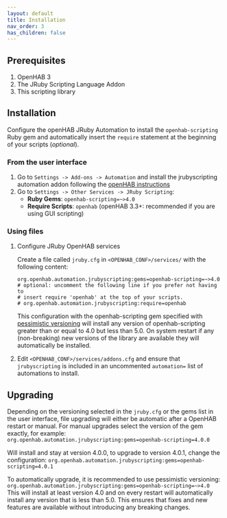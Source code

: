 ```yaml
---
layout: default
title: Installation
nav_order: 3
has_children: false
---
```


## Prerequisites

1. OpenHAB 3
2. The JRuby Scripting Language Addon
3. This scripting library

## Installation

Configure the openHAB JRuby Automation to install the `openhab-scripting` Ruby gem and automatically 
insert the `require` statement at the beginning of your scripts (_optional_).

### From the user interface

1. Go to `Settings -> Add-ons -> Automation` and install the jrubyscripting automation addon following the [openHAB instructions](https://www.openhab.org/docs/configuration/addons.html) 
2. Go to `Settings -> Other Services -> JRuby Scripting`:
   * **Ruby Gems**: `openhab-scripting=~>4.0`
   * **Require Scripts**: `openhab` (openHAB 3.3+: recommended if you are using GUI scripting)

### Using files

1. Configure JRuby OpenHAB services
   
   Create a file called `jruby.cfg` in `<OPENHAB_CONF>/services/` with the following content:
   ```
   org.openhab.automation.jrubyscripting:gems=openhab-scripting=~>4.0
   # optional: uncomment the following line if you prefer not having to 
   # insert require 'openhab' at the top of your scripts.
   # org.openhab.automation.jrubyscripting:require=openhab
   ```

   This configuration with the openhab-scripting gem specified with [pessimistic versioning](https://thoughtbot.com/blog/rubys-pessimistic-operator) will install any version of openhab-scripting greater than or equal to 4.0 but less than 5.0. On system restart if any (non-breaking) new versions of the library are available they will automatically be installed.
2. Edit `<OPENHAB_CONF>/services/addons.cfg` and ensure that `jrubyscripting` is included in an uncommented `automation=` list of automations to install.  

## Upgrading

Depending on the versioning selected in the `jruby.cfg` or the gems list in the user interface, file upgrading will either be automatic after a OpenHAB restart or manual.  For manual upgrades select the version of the gem exactly, for example:
`org.openhab.automation.jrubyscripting:gems=openhab-scripting=4.0.0`

Will install and stay at version 4.0.0, to upgrade to version 4.0.1, change the configuration:
`org.openhab.automation.jrubyscripting:gems=openhab-scripting=4.0.1`

To automatically upgrade, it is recommended to use pessimistic versioning:
`org.openhab.automation.jrubyscripting:gems=openhab-scripting=~>4.0`
This will install at least version 4.0 and on every restart will automatically install any version that is less than 5.0. This ensures that fixes and new features are available without introducing any breaking changes.
